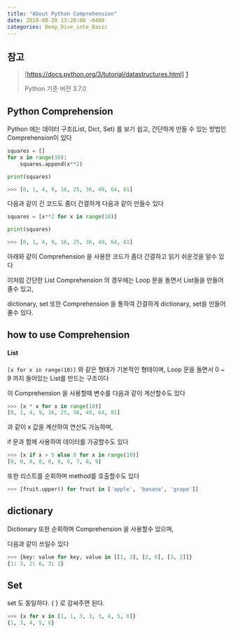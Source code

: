 ```yaml
---
title: "About Python Comprehension"
date: 2018-08-28 13:20:00 -0400
categories: Deep_Dive_into_Basic
---
```


## 참고
> [https://docs.python.org/3/tutorial/datastructures.html] [1]
> 
> Python 기준 버전 3.7.0

## Python Comprehension
Python 에는 데이터 구조(List, Dict, Set) 를 보기 쉽고, 간단하게 만들 수 있는 방법인 Comprehension이 있다

```python
squares = []
for x in range(10):
    squares.append(x**2)

print(squares)

>>> [0, 1, 4, 9, 16, 25, 36, 49, 64, 81]
```

다음과 같이 긴 코드도 좀더 간결하게 다음과 같이 만들수 있다

```python
squares = [x**2 for x in range(10)]

print(squares)

>>> [0, 1, 4, 9, 16, 25, 36, 49, 64, 81]
```

아래와 같이 Comprehension 을 사용한 코드가 좀더 간결하고 읽기 쉬운것을 알수 있다


이처럼 간단한 List Comprehension 의 경우에는 Loop 문을 돌면서 List들을 만들어 줄수 있고,

dictionary, set 또한 Comprehension 을 통하여 간결하게 dictionary, set을 만들어 줄수 있다.

## how to use Comprehension
#### List
```[x for x in range(10)]``` 와 같은 형태가 기본적인 형태이며, Loop 문을 돌면서 0 ~ 9 까지 들어있는 List를 만드는 구조이다

이 Comprehension 을 사용할때 변수를 다음과 같이 계산할수도 있다
```python
>>> [x * x for x in range(10)]
[0, 1, 4, 9, 16, 25, 36, 49, 64, 81]
```
과 같이 x 값을 계산하여 연산도 가능하며,

if 문과 함께 사용하여 데이터를 가공할수도 있다
```python
>>> [x if x > 5 else 0 for x in range(10)]
[0, 0, 0, 0, 0, 0, 6, 7, 8, 9]
```

또한 리스트를 순회하며 method를 호출할수도 있다
```python
>>> [fruit.upper() for fruit in ['apple', 'banana', 'grape']]
```

## dictionary
Dictionary 또한 순회하며 Comprehension 을 사용할수 있으며,

다음과 같이 쓰일수 있다
```python
>>> {key: value for key, value in [[1, 3], [2, 6], [3, 2]]}
{1: 3, 2: 6, 3: 2}
```

## Set
set 도 동일하다. { } 로 감싸주면 된다.
```python
>>> {x for x in [1, 1, 3, 3, 3, 4, 5, 6]}
{1, 3, 4, 5, 6}
```

[1]: https://docs.python.org/3/tutorial/datastructures.html